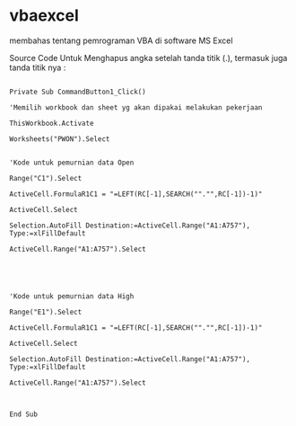 # vbaexcel
membahas tentang pemrograman VBA di software MS Excel


Source Code Untuk Menghapus angka setelah tanda titik (.), termasuk juga tanda titik nya :

```vba

Private Sub CommandButton1_Click()

'Memilih workbook dan sheet yg akan dipakai melakukan pekerjaan

ThisWorkbook.Activate

Worksheets("PWON").Select


'Kode untuk pemurnian data Open

Range("C1").Select

ActiveCell.FormulaR1C1 = "=LEFT(RC[-1],SEARCH(""."",RC[-1])-1)"

ActiveCell.Select

Selection.AutoFill Destination:=ActiveCell.Range("A1:A757"), Type:=xlFillDefault

ActiveCell.Range("A1:A757").Select





'Kode untuk pemurnian data High

Range("E1").Select

ActiveCell.FormulaR1C1 = "=LEFT(RC[-1],SEARCH(""."",RC[-1])-1)"

ActiveCell.Select

Selection.AutoFill Destination:=ActiveCell.Range("A1:A757"), Type:=xlFillDefault

ActiveCell.Range("A1:A757").Select



End Sub




```




